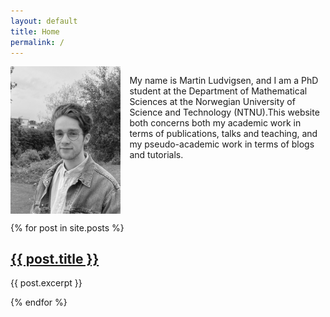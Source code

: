 ```yaml
---
layout: default
title: Home
permalink: /
---
```


<div style="overflow: auto;">
  <img src="/assets/images/me_gray.jpg" style="float: left; max-width: 35%; margin-right: 1em;">
    <div style="overflow: hidden;">
      <p>My name is Martin Ludvigsen, and I am a PhD student at the Department of Mathematical Sciences at the Norwegian University of Science and Technology (NTNU).This website both concerns both my academic work in terms of publications, talks and teaching, and my pseudo-academic work in terms of blogs and tutorials.</p>
  </div>
</div>

{% for post in site.posts %}
  <h2><a href="{{ post.url }}">{{ post.title }}</a></h2>
  <p>{{ post.excerpt }}</p>
{% endfor %}
